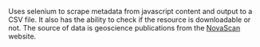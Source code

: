 Uses selenium to scrape metadata from javascript content and output to a CSV file. It also has the ability to check if the resource is downloadable or not. The source of data is geoscience publications from the [NovaScan](https://gesner.novascotia.ca/novascan/) website.
